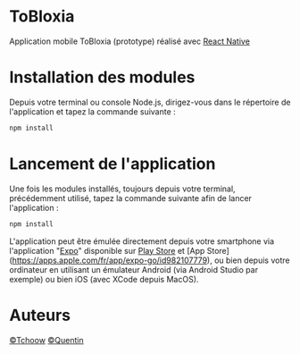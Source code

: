 # ToBloxia
Application mobile ToBloxia (prototype) réalisé avec [React Native](https://reactnative.dev/)

# Installation des modules

Depuis votre terminal ou console Node.js, dirigez-vous dans le répertoire de l'application et tapez la commande suivante :

```markdown
npm install
```

# Lancement de l'application

Une fois les modules installés, toujours depuis votre terminal, précédemment utilisé, tapez la commande suivante afin de lancer l'application :

```markdown
npm install
```

L'application peut être émulée directement depuis votre smartphone via l'application "[Expo](https://expo.io/)" disponible sur [Play Store](https://play.google.com/store/apps/details?id=host.exp.exponent) et [App Store] (https://apps.apple.com/fr/app/expo-go/id982107779), ou bien depuis votre ordinateur en utilisant un émulateur Android (via Android Studio par exemple) ou bien iOS (avec XCode depuis MacOS).

# Auteurs

[©Tchoow](https://github.com/Tchoow) 
[©Quentin](https://github.com/quentinsvn)
